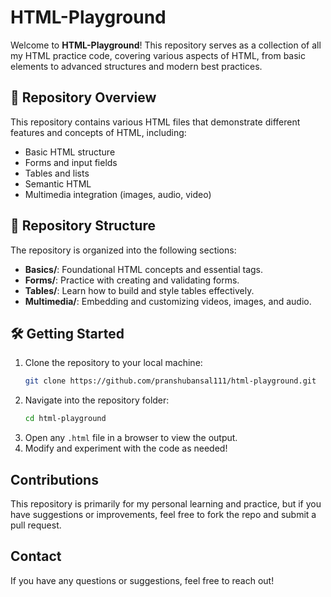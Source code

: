 # HTML-Playground

Welcome to **HTML-Playground**! This repository serves as a collection of all my HTML practice code, covering various aspects of HTML, from basic elements to advanced structures and modern best practices.

## 🚀 Repository Overview
This repository contains various HTML files that demonstrate different features and concepts of HTML, including:
- Basic HTML structure
- Forms and input fields
- Tables and lists
- Semantic HTML
- Multimedia integration (images, audio, video)

## 📂 Repository Structure
The repository is organized into the following sections:
- **Basics/**: Foundational HTML concepts and essential tags.
- **Forms/**: Practice with creating and validating forms.
- **Tables/**: Learn how to build and style tables effectively.
- **Multimedia/**: Embedding and customizing videos, images, and audio.

## 🛠️ Getting Started
1. Clone the repository to your local machine:
   ```sh
   git clone https://github.com/pranshubansal111/html-playground.git
   ```
2. Navigate into the repository folder:
   ```sh
   cd html-playground
   ```
3. Open any `.html` file in a browser to view the output.
4. Modify and experiment with the code as needed!

## Contributions
This repository is primarily for my personal learning and practice, but if you have suggestions or improvements, feel free to fork the repo and submit a pull request.

## Contact
If you have any questions or suggestions, feel free to reach out!